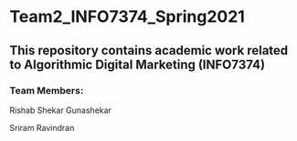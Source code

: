 # Team2_INFO7374_Spring2021

## This repository contains academic work related to Algorithmic Digital Marketing (INFO7374)

### Team Members:
Rishab Shekar Gunashekar

Sriram Ravindran

